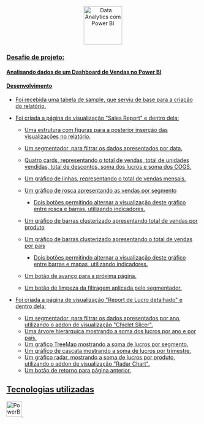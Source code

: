 <p align="center">
<a href="https://www.dio.me/bootcamp/coding-the-future-sysvision-data-analytics" target="_blank" rel="noreferrer">
  <img src="https://hermes.dio.me/tracks/533ac6c6-f653-40e1-8050-da19cd540fa4.png" alt="Data Analytics com Power BI" width="100" height="100"/>
    
### Desafio de projeto: 
#### Analisando dados de um Dashboard de Vendas no Power BI

#### Desenvolvimento
* Foi recebida uma tabela de sample, que serviu de base para a criação do relatório.
  
* Foi criada a página de visualização "Sales Report" e dentro dela:
  
    * Uma estrutura com figuras para a posterior inserção das visualizações no relatório.
    * Um segmentador, para filtrar os dados apresentados por data.
    * Quatro cards, representando o total de vendas, total de unidades vendidas, total de descontos, soma dos lucros e soma dos COGS.
    * Um gráfico de linhas, representando o total de vendas mensais.
    * Um gráfico de rosca apresentando as vendas por segmento
      
        * Dois botões permitindo alternar a visualização deste gráfico entre rosca e barras, utilizando indicadores.
    
    * Um gráfico de barras clusterizado apresentando total de vendas por produto
    * Um gráfico de barras clusterizado apresentando o total de vendas por país
      
        * Dois botões permitindo alternar a visualização deste gráfico entre barras e mapas, utilizando indicadores.
    
    * Um botão de avanço para a próxima página.
    * Um botão de limpeza da filtragem aplicada pelo segmentador.
      
      
* Foi criada a página de visualização "Report de Lucro detalhado" e dentro dela:
    * Um segmentador, para filtrar os dados apresentados por ano, utilizando o addon de visualização "Chiclet Slicer".
    * Uma árvore hierárquica mostrando a soma dos lucros por ano e por país.
    * Um gráfico TreeMap mostrando a soma de lucros por segmento.
    * Um gráfico de cascata mostrando a soma de lucros por trimestre.
    * Um gráfico radar, mostrando a soma de lucros por produto, utilizando o addon de visualização "Radar Chart".
    * Um botão de retorno para página anterior. 
    

## Tecnologias utilizadas
<p align="left"> 
 <a href="https://www.microsoft.com/pt-br/power-platform/products/power-bi" target="_blank" rel="noreferrer"> 
  <img src="https://upload.wikimedia.org/wikipedia/commons/thumb/c/cf/New_Power_BI_Logo.svg/600px-New_Power_BI_Logo.svg.png?20210102182532" alt="PowerBI" width="40" height="40"/> </a> &nbsp;
